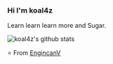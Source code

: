 ### Hi I'm koal4z 

Learn learn learn more and Sugar.

![koal4z's github stats](https://github-readme-stats.vercel.app/api?username=koal4z&show_icons=true&line_height=30)

⭐️ From [EngincanV](https://github.com/EngincanV)
